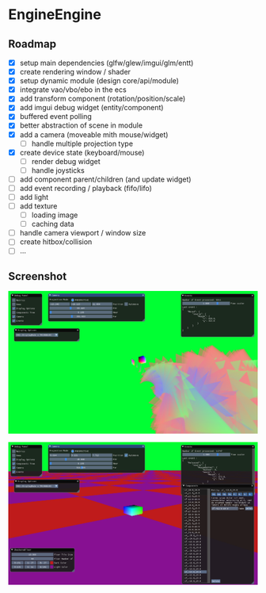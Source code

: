 # EngineEngine

## Roadmap

* [x] setup main dependencies (glfw/glew/imgui/glm/entt)
* [x] create rendering window / shader
* [x] setup dynamic module (design core/api/module)
* [x] integrate vao/vbo/ebo in the ecs
* [x] add transform component (rotation/position/scale)
* [x] add imgui debug widget (entity/component)
* [x] buffered event polling
* [x] better abstraction of scene in module
* [x] add a camera (moveable mith mouse/widget)
  * [ ] handle multiple projection type
* [x] create device state (keyboard/mouse)
  * [ ] render debug widget
  * [ ] handle joysticks
* [ ] add component parent/children (and update widget)
* [ ] add event recording / playback (fifo/lifo)
* [ ] add light
* [ ] add texture
  * [ ] loading image
  * [ ] caching data
* [ ] handle camera viewport / window size
* [ ] create hitbox/collision
* [ ] ...

## Screenshot

![Screenshot#01](./doc/screenshot/2021-01-01_16-29-32.png)

![Screenshot#02](./doc/screenshot/2021-01-01_18-47-30.png)
